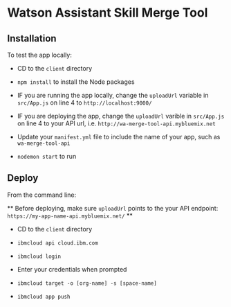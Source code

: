# Watson Assistant Skill Merge Tool

## Installation

To test the app locally:

- CD to the `client` directory

- `npm install` to install the Node packages

- IF you are running the app locally, change the `uploadUrl` variable in `src/App.js` on line 4 to `http://localhost:9000/`

- IF you are deploying the app, change the `uploadUrl` varible in `src/App.js` on line 4 to your API url, i.e. `http://wa-merge-tool-api.mybluemix.net`

- Update your `manifest.yml` file to include the name of your app, such as `wa-merge-tool-api`

- `nodemon start` to run

## Deploy

From the command line:

** Before deploying, make sure `uploadUrl` points to the your API endpoint: `https://my-app-name-api.mybluemix.net/` **

- CD to the `client` directory

- `ibmcloud api cloud.ibm.com`

- `ibmcloud login`

- Enter your credentials when prompted

- `ibmcloud target -o [org-name] -s [space-name]`

- `ibmcloud app push`